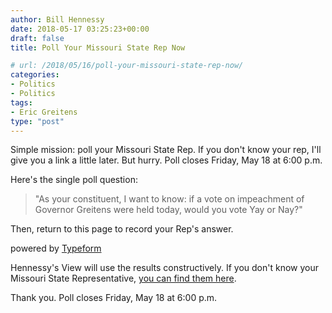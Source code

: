```yaml
---
author: Bill Hennessy
date: 2018-05-17 03:25:23+00:00
draft: false
title: Poll Your Missouri State Rep Now

# url: /2018/05/16/poll-your-missouri-state-rep-now/
categories:
- Politics
- Politics
tags:
- Eric Greitens
type: "post"
---
```





Simple mission: poll your Missouri State Rep. If you don't know your rep, I'll give you a link a little later. But hurry. Poll closes Friday, May 18 at 6:00 p.m.







Here's the single poll question:







> 

> 
> "As your constituent, I want to know: if a vote on
impeachment of Governor Greitens were held today, would you vote Yay or Nay?"
> 
> 








Then, return to this page to record your Rep's answer.











powered by [Typeform](https://admin.typeform.com/signup?utm_campaign=pAYvww&utm_source=typeform.com-23825-Basic&utm_medium=typeform&utm_content=typeform-embedded-poweredbytypeform&utm_term=EN)







Hennessy's View will use the results constructively. If you don't know your Missouri State Representative, [you can find them here](https://www.house.mo.gov/MemberRoster.aspx).







Thank you. Poll closes Friday, May 18 at 6:00 p.m.



